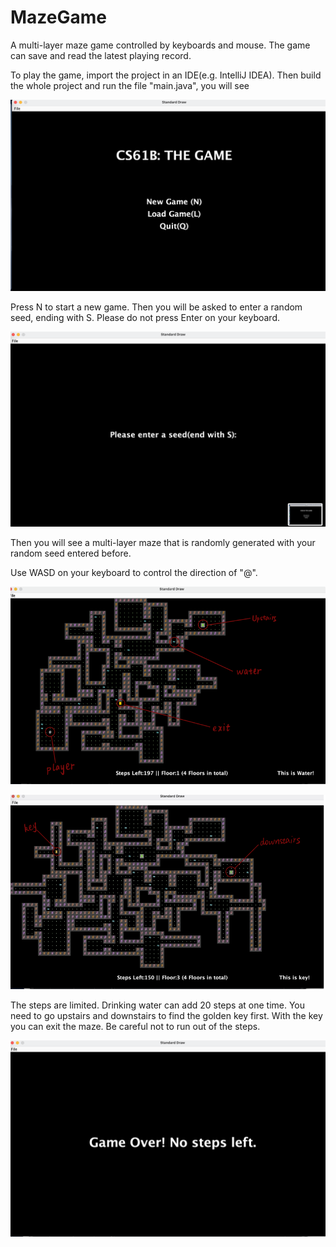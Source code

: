# MazeGame
A multi-layer maze game controlled by keyboards and mouse. The game can save and read the latest playing record.

To play the game, import the project in an IDE(e.g. IntelliJ IDEA). Then build the whole project and run the file "main.java", you will see 

![image](/readmeimages/startgame.png)


Press N to start a new game. Then you will be asked to enter a random seed, ending with S. Please do not press Enter on your keyboard.

![image](/readmeimages/enterseed.png)

Then you will see a multi-layer maze that is randomly generated with your random seed entered before. 

Use WASD on your keyboard to control the direction of "@". 

![image](/readmeimages/ImportedFile.png)

![image](/readmeimages/ImportedFile2.png)

The steps are limited. Drinking water can add 20 steps at one time. You need to go upstairs and downstairs to find the golden key first. With the key you can exit the maze. Be careful not to run out of the steps.

![image](/readmeimages/runoutofsteps.png)
